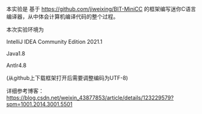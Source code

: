 本实验是 基于 https://github.com/jiweixing/BIT-MiniCC 的框架编写迷你C语言编译器，从中体会计算机编译代码的整个过程。

本次实验环境为

IntelliJ IDEA Community Edition 2021.1

Java1.8

Antlr4.8

(从github上下载框架打开后需要调整编码为UTF-8)

详细参考博客：https://blog.csdn.net/weixin_43877853/article/details/123229579?spm=1001.2014.3001.5501
